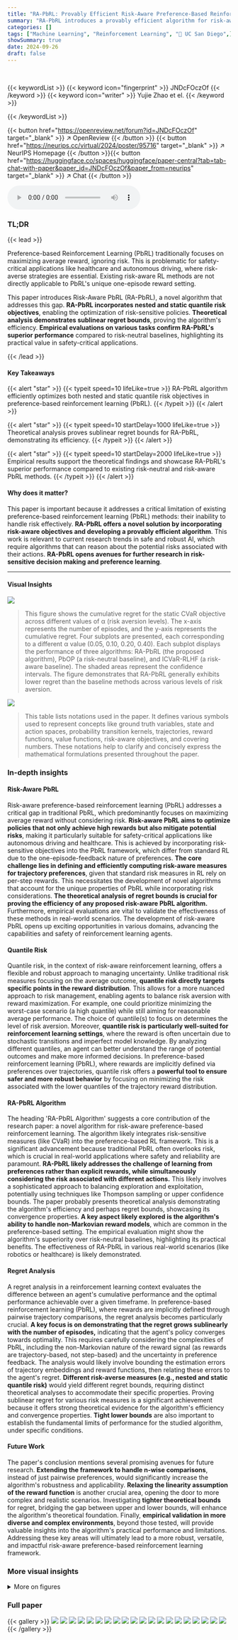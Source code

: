 ```yaml
---
title: "RA-PbRL: Provably Efficient Risk-Aware Preference-Based Reinforcement Learning"
summary: "RA-PbRL introduces a provably efficient algorithm for risk-aware preference-based reinforcement learning, addressing the limitations of existing risk-neutral methods in applications demanding heighten..."
categories: []
tags: ["Machine Learning", "Reinforcement Learning", "🏢 UC San Diego",]
showSummary: true
date: 2024-09-26
draft: false
---
```


<br>

{{< keywordList >}}
{{< keyword icon="fingerprint" >}} JNDcFOczOf {{< /keyword >}}
{{< keyword icon="writer" >}} Yujie Zhao et el. {{< /keyword >}}
 
{{< /keywordList >}}

{{< button href="https://openreview.net/forum?id=JNDcFOczOf" target="_blank" >}}
↗ OpenReview
{{< /button >}}
{{< button href="https://neurips.cc/virtual/2024/poster/95716" target="_blank" >}}
↗ NeurIPS Homepage
{{< /button >}}{{< button href="https://huggingface.co/spaces/huggingface/paper-central?tab=tab-chat-with-paper&paper_id=JNDcFOczOf&paper_from=neurips" target="_blank" >}}
↗ Chat
{{< /button >}}



<audio controls>
    <source src="https://ai-paper-reviewer.com/JNDcFOczOf/podcast.wav" type="audio/wav">
    Your browser does not support the audio element.
</audio>


### TL;DR


{{< lead >}}

Preference-based Reinforcement Learning (PbRL) traditionally focuses on maximizing average reward, ignoring risk.  This is problematic for safety-critical applications like healthcare and autonomous driving, where risk-averse strategies are essential.  Existing risk-aware RL methods are not directly applicable to PbRL's unique one-episode reward setting. 

This paper introduces Risk-Aware PbRL (RA-PbRL), a novel algorithm that addresses this gap. **RA-PbRL incorporates nested and static quantile risk objectives**, enabling the optimization of risk-sensitive policies.  **Theoretical analysis demonstrates sublinear regret bounds**, proving the algorithm's efficiency.  **Empirical evaluations on various tasks confirm RA-PbRL's superior performance** compared to risk-neutral baselines, highlighting its practical value in safety-critical applications.

{{< /lead >}}


#### Key Takeaways

{{< alert "star" >}}
{{< typeit speed=10 lifeLike=true >}} RA-PbRL algorithm efficiently optimizes both nested and static quantile risk objectives in preference-based reinforcement learning (PbRL). {{< /typeit >}}
{{< /alert >}}

{{< alert "star" >}}
{{< typeit speed=10 startDelay=1000 lifeLike=true >}} Theoretical analysis proves sublinear regret bounds for RA-PbRL, demonstrating its efficiency. {{< /typeit >}}
{{< /alert >}}

{{< alert "star" >}}
{{< typeit speed=10 startDelay=2000 lifeLike=true >}} Empirical results support the theoretical findings and showcase RA-PbRL's superior performance compared to existing risk-neutral and risk-aware PbRL methods. {{< /typeit >}}
{{< /alert >}}

#### Why does it matter?
This paper is important because it addresses a critical limitation of existing preference-based reinforcement learning (PbRL) methods: their inability to handle risk effectively.  **RA-PbRL offers a novel solution by incorporating risk-aware objectives and developing a provably efficient algorithm**. This work is relevant to current research trends in safe and robust AI, which require algorithms that can reason about the potential risks associated with their actions. **RA-PbRL opens avenues for further research in risk-sensitive decision making and preference learning**.

------
#### Visual Insights



![](https://ai-paper-reviewer.com/JNDcFOczOf/figures_8_1.jpg)

> This figure shows the cumulative regret for the static CVaR objective across different values of α (risk aversion levels). The x-axis represents the number of episodes, and the y-axis represents the cumulative regret.  Four subplots are presented, each corresponding to a different α value (0.05, 0.10, 0.20, 0.40).  Each subplot displays the performance of three algorithms: RA-PbRL (the proposed algorithm), PbOP (a risk-neutral baseline), and ICVaR-RLHF (a risk-aware baseline). The shaded areas represent the confidence intervals. The figure demonstrates that RA-PbRL generally exhibits lower regret than the baseline methods across various levels of risk aversion.





![](https://ai-paper-reviewer.com/JNDcFOczOf/tables_12_1.jpg)

> This table lists notations used in the paper.  It defines various symbols used to represent concepts like ground truth variables, state and action spaces, probability transition kernels, trajectories, reward functions, value functions, risk-aware objectives, and covering numbers.  These notations help to clarify and concisely express the mathematical formulations presented throughout the paper.





### In-depth insights


#### Risk-Aware PbRL
Risk-aware preference-based reinforcement learning (PbRL) addresses a critical gap in traditional PbRL, which predominantly focuses on maximizing average reward without considering risk.  **Risk-aware PbRL aims to optimize policies that not only achieve high rewards but also mitigate potential risks**, making it particularly suitable for safety-critical applications like autonomous driving and healthcare. This is achieved by incorporating risk-sensitive objectives into the PbRL framework, which differ from standard RL due to the one-episode-feedback nature of preferences.  **The core challenge lies in defining and efficiently computing risk-aware measures for trajectory preferences**, given that standard risk measures in RL rely on per-step rewards.  This necessitates the development of novel algorithms that account for the unique properties of PbRL while incorporating risk considerations. **The theoretical analysis of regret bounds is crucial for proving the efficiency of any proposed risk-aware PbRL algorithm.**  Furthermore, empirical evaluations are vital to validate the effectiveness of these methods in real-world scenarios. The development of risk-aware PbRL opens up exciting opportunities in various domains, advancing the capabilities and safety of reinforcement learning agents.

#### Quantile Risk
Quantile risk, in the context of risk-aware reinforcement learning, offers a flexible and robust approach to managing uncertainty.  Unlike traditional risk measures focusing on the average outcome, **quantile risk directly targets specific points in the reward distribution**. This allows for a more nuanced approach to risk management, enabling agents to balance risk aversion with reward maximization.  For example, one could prioritize minimizing the worst-case scenario (a high quantile) while still aiming for reasonable average performance. The choice of quantile(s) to focus on determines the level of risk aversion.  Moreover, **quantile risk is particularly well-suited for reinforcement learning settings**, where the reward is often uncertain due to stochastic transitions and imperfect model knowledge. By analyzing different quantiles, an agent can better understand the range of potential outcomes and make more informed decisions. In preference-based reinforcement learning (PbRL), where rewards are implicitly defined via preferences over trajectories, quantile risk offers a **powerful tool to ensure safer and more robust behavior** by focusing on minimizing the risk associated with the lower quantiles of the trajectory reward distribution.

#### RA-PbRL Algorithm
The heading 'RA-PbRL Algorithm' suggests a core contribution of the research paper: a novel algorithm for risk-aware preference-based reinforcement learning.  The algorithm likely integrates risk-sensitive measures (like CVaR) into the preference-based RL framework. This is a significant advancement because traditional PbRL often overlooks risk, which is crucial in real-world applications where safety and reliability are paramount.  **RA-PbRL likely addresses the challenge of learning from preferences rather than explicit rewards, while simultaneously considering the risk associated with different actions.** This likely involves a sophisticated approach to balancing exploration and exploitation, potentially using techniques like Thompson sampling or upper confidence bounds. The paper probably presents theoretical analysis demonstrating the algorithm's efficiency and perhaps regret bounds, showcasing its convergence properties.  **A key aspect likely explored is the algorithm's ability to handle non-Markovian reward models**, which are common in the preference-based setting. The empirical evaluation might show the algorithm's superiority over risk-neutral baselines, highlighting its practical benefits. The effectiveness of RA-PbRL in various real-world scenarios (like robotics or healthcare) is likely demonstrated.

#### Regret Analysis
A regret analysis in a reinforcement learning context evaluates the difference between an agent's cumulative performance and the optimal performance achievable over a given timeframe.  In preference-based reinforcement learning (PbRL), where rewards are implicitly defined through pairwise trajectory comparisons, the regret analysis becomes particularly crucial.  **A key focus is on demonstrating that the regret grows sublinearly with the number of episodes,** indicating that the agent's policy converges towards optimality. This requires carefully considering the complexities of PbRL, including the non-Markovian nature of the reward signal (as rewards are trajectory-based, not step-based) and the uncertainty in preference feedback.  The analysis would likely involve bounding the estimation errors of trajectory embeddings and reward functions, then relating these errors to the agent's regret.  **Different risk-averse measures (e.g., nested and static quantile risk)** would yield different regret bounds, requiring distinct theoretical analyses to accommodate their specific properties.  Proving sublinear regret for various risk measures is a significant achievement because it offers strong theoretical evidence for the algorithm's efficiency and convergence properties.  **Tight lower bounds** are also important to establish the fundamental limits of performance for the studied algorithm, under specific conditions.

#### Future Work
The paper's conclusion mentions several promising avenues for future research.  **Extending the framework to handle n-wise comparisons**, instead of just pairwise preferences, would significantly increase the algorithm's robustness and applicability.  **Relaxing the linearity assumption of the reward function** is another crucial area, opening the door to more complex and realistic scenarios.   Investigating **tighter theoretical bounds** for regret, bridging the gap between upper and lower bounds, will enhance the algorithm's theoretical foundation. Finally, **empirical validation in more diverse and complex environments**, beyond those tested, will provide valuable insights into the algorithm's practical performance and limitations.  Addressing these key areas will ultimately lead to a more robust, versatile, and impactful risk-aware preference-based reinforcement learning framework.


### More visual insights

<details>
<summary>More on figures
</summary>


![](https://ai-paper-reviewer.com/JNDcFOczOf/figures_8_2.jpg)

> The figure shows the cumulative regret for static CVaR for four different values of α (0.05, 0.10, 0.20, 0.40).  Each subplot represents a different α value and shows the performance of three algorithms: RA-PbRL, PbOP, and ICVaR-RLHF. The y-axis represents the cumulative regret, and the x-axis represents the number of episodes.  The shaded regions around the lines represent confidence intervals. The figure demonstrates the performance of the RA-PbRL algorithm compared to existing methods across different levels of risk aversion (represented by α).


![](https://ai-paper-reviewer.com/JNDcFOczOf/figures_9_1.jpg)

> This figure displays the cumulative regret for static CVaR across four different risk aversion levels (α = 0.05, 0.10, 0.20, 0.40) in the MuJoCo Half-Cheetah environment.  It compares the performance of the proposed RA-PbRL algorithm against two baseline algorithms: PbOP and ICVaR-RLHF.  The x-axis represents the timestep, while the y-axis shows the cumulative regret. The plot illustrates how the cumulative regret changes over time for each algorithm under various risk aversion settings.


![](https://ai-paper-reviewer.com/JNDcFOczOf/figures_14_1.jpg)

> This figure shows a comparison of cumulative regret between two policies (policy A and policy B) under different risk levels (α).  The MDP instance is designed to have identical reward distributions for both policies, leading to similar preferences but differing risk profiles.  The policies share the same actions in the first two steps but differ in the third step.  This figure demonstrates the impact of the choice of risk measure (nested vs. static CVaR) on the overall cumulative regret.  The nested CVaR and static CVaR methods are shown for different α values (risk aversion levels).


![](https://ai-paper-reviewer.com/JNDcFOczOf/figures_24_1.jpg)

> This figure presents two scenarios, (a) optimal policy and (b) suboptimal policy, to illustrate a hard-to-learn instance for the nested CVaR RA-PbRL algorithm.  The instance features a state space with absorbing states X1, X2, and X3 and a set of intermediate states S1...Sn.  The transition probabilities and rewards are designed such that the optimal policy leads to higher cumulative rewards, while the suboptimal policy yields lower rewards.  The difference highlights the challenge in achieving optimal risk-averse policies within the one-episode reward setting of PbRL.


![](https://ai-paper-reviewer.com/JNDcFOczOf/figures_26_1.jpg)

> This figure presents a hard-to-learn instance for the nested CVaR objective. In this instance, two policies exhibit almost identical reward distributions and, consequently, similar preferences. However, the nested CVaR metric assigns significantly different values to these policies, demonstrating that nested CVaR risk is sensitive to the order of states and actions.


</details>






### Full paper

{{< gallery >}}
<img src="https://ai-paper-reviewer.com/JNDcFOczOf/1.png" class="grid-w50 md:grid-w33 xl:grid-w25" />
<img src="https://ai-paper-reviewer.com/JNDcFOczOf/2.png" class="grid-w50 md:grid-w33 xl:grid-w25" />
<img src="https://ai-paper-reviewer.com/JNDcFOczOf/3.png" class="grid-w50 md:grid-w33 xl:grid-w25" />
<img src="https://ai-paper-reviewer.com/JNDcFOczOf/4.png" class="grid-w50 md:grid-w33 xl:grid-w25" />
<img src="https://ai-paper-reviewer.com/JNDcFOczOf/5.png" class="grid-w50 md:grid-w33 xl:grid-w25" />
<img src="https://ai-paper-reviewer.com/JNDcFOczOf/6.png" class="grid-w50 md:grid-w33 xl:grid-w25" />
<img src="https://ai-paper-reviewer.com/JNDcFOczOf/7.png" class="grid-w50 md:grid-w33 xl:grid-w25" />
<img src="https://ai-paper-reviewer.com/JNDcFOczOf/8.png" class="grid-w50 md:grid-w33 xl:grid-w25" />
<img src="https://ai-paper-reviewer.com/JNDcFOczOf/9.png" class="grid-w50 md:grid-w33 xl:grid-w25" />
<img src="https://ai-paper-reviewer.com/JNDcFOczOf/10.png" class="grid-w50 md:grid-w33 xl:grid-w25" />
<img src="https://ai-paper-reviewer.com/JNDcFOczOf/11.png" class="grid-w50 md:grid-w33 xl:grid-w25" />
<img src="https://ai-paper-reviewer.com/JNDcFOczOf/12.png" class="grid-w50 md:grid-w33 xl:grid-w25" />
<img src="https://ai-paper-reviewer.com/JNDcFOczOf/13.png" class="grid-w50 md:grid-w33 xl:grid-w25" />
<img src="https://ai-paper-reviewer.com/JNDcFOczOf/14.png" class="grid-w50 md:grid-w33 xl:grid-w25" />
<img src="https://ai-paper-reviewer.com/JNDcFOczOf/15.png" class="grid-w50 md:grid-w33 xl:grid-w25" />
<img src="https://ai-paper-reviewer.com/JNDcFOczOf/16.png" class="grid-w50 md:grid-w33 xl:grid-w25" />
<img src="https://ai-paper-reviewer.com/JNDcFOczOf/17.png" class="grid-w50 md:grid-w33 xl:grid-w25" />
<img src="https://ai-paper-reviewer.com/JNDcFOczOf/18.png" class="grid-w50 md:grid-w33 xl:grid-w25" />
<img src="https://ai-paper-reviewer.com/JNDcFOczOf/19.png" class="grid-w50 md:grid-w33 xl:grid-w25" />
<img src="https://ai-paper-reviewer.com/JNDcFOczOf/20.png" class="grid-w50 md:grid-w33 xl:grid-w25" />
{{< /gallery >}}